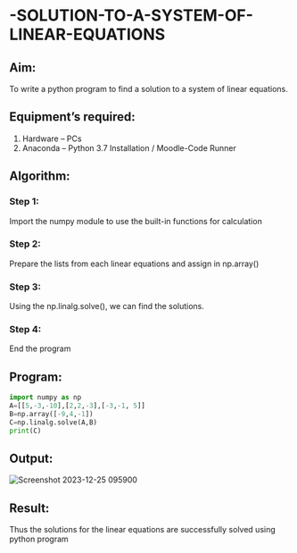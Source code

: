 # -SOLUTION-TO-A-SYSTEM-OF-LINEAR-EQUATIONS
## Aim:
To write a python program to find a solution to a system of linear equations.
## Equipment’s required:
1. 	Hardware – PCs
2. 	Anaconda – Python 3.7 Installation / Moodle-Code Runner
## Algorithm:
### Step 1: 
Import the numpy module to use the built-in functions for calculation
### Step 2: 
Prepare the lists from each linear equations and assign in np.array()
### Step 3: 
Using the np.linalg.solve(), we can find the solutions.
### Step 4: 
End the program
## Program:
```py
import numpy as np
A=[[5,-3,-10],[2,2,-3],[-3,-1, 5]]
B=np.array([-9,4,-1])
C=np.linalg.solve(A,B)
print(C)

```


## Output:
![Screenshot 2023-12-25 095900](https://github.com/DHOESH123/-SOLUTION-TO-A-SYSTEM-OF-LINEAR-EQUATIONS/assets/150319589/98dfad9f-a26b-4b02-b353-c4891074acce)

## Result: 
Thus the solutions for the linear equations are successfully solved using python program

